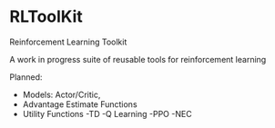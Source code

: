 # RLToolKit
Reinforcement Learning Toolkit

A work in progress suite of reusable tools for reinforcement learning

Planned:
  * Models: Actor/Critic, 
  * Advantage Estimate Functions
  * Utility Functions
   -TD
   -Q Learning
   -PPO
   -NEC
